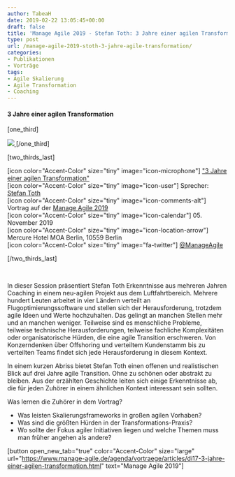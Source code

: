 ```yaml
---
author: TabeaH
date: 2019-02-22 13:05:45+00:00
draft: false
title: 'Manage Agile 2019 - Stefan Toth: 3 Jahre einer agilen Transformation'
type: post
url: /manage-agile-2019-stoth-3-jahre-agile-transformation/
categories:
- Publikationen
- Vorträge
tags:
- Agile Skalierung
- Agile Transformation
- Coaching
---
```





#### 3 Jahre einer agilen Transformation





[one_third]




[![](https://www.embarc.de/wp-content/uploads/2019/09/Manage-Agile_Logo.png)
](https://www.embarc.de/wp-content/uploads/2019/09/Manage-Agile_Logo.png)[/one_third]




[two_thirds_last]




[icon color="Accent-Color" size="tiny" image="icon-microphone"] ["3 Jahre einer agilen Transformation"](https://www.manage-agile.de/agenda/vortraege/articles/di17-3-jahre-einer-agilen-transformation.html)  
[icon color="Accent-Color" size="tiny" image="icon-user"] Sprecher: [Stefan Toth](https://www.embarc.de/stefan-toth)  
[icon color="Accent-Color" size="tiny" image="icon-comments-alt"] Vortrag auf der [Manage Agile 2019](https://www.manage-agile.de/)  
[icon color="Accent-Color" size="tiny" image="icon-calendar"] 05. November 2019  
[icon color="Accent-Color" size="tiny" image="icon-location-arrow"] Mercure Hotel MOA Berlin, 10559 Berlin   
[icon color="Accent-Color" size="tiny" image="fa-twitter"] [@ManageAgile](https://twitter.com/ManageAgile)




[/two_thirds_last]





 





In dieser Session präsentiert Stefan Toth Erkenntnisse aus mehreren Jahren Coaching in einem neu-agilen Projekt aus dem Luftfahrtbereich. Mehrere hundert Leuten arbeitet in vier Ländern verteilt an Flugoptimierungssoftware und stellen sich der Herausforderung, trotzdem agile Ideen und Werte hochzuhalten. Das gelingt an manchen Stellen mehr und an manchen weniger. Teilweise sind es menschliche Probleme, teilweise technische Herausforderungen, teilweise fachliche Komplexitäten oder organisatorische Hürden, die eine agile Transition erschweren. Von Konzerndenken über Offshoring und verteiltem Kundenstamm bis zu verteilten Teams findet sich jede Herausforderung in diesem Kontext.




In einem kurzen Abriss bietet Stefan Toth einen offenen und realistischen Blick auf drei Jahre agile Transition. Ohne zu schönen oder abstrakt zu bleiben. Aus der erzählten Geschichte leiten sich einige Erkenntnisse ab, die für jeden Zuhörer in einem ähnlichen Kontext interessant sein sollten.




Was lernen die Zuhörer in dem Vortrag?





  * Was leisten Skalierungsframeworks in großen agilen Vorhaben?
  * Was sind die größten Hürden in der Transformations-Praxis?
  * Wo sollte der Fokus agiler Initiativen liegen und welche Themen muss man früher angehen als andere?



[button open_new_tab="true" color="Accent-Color" size="large" url="https://www.manage-agile.de/agenda/vortraege/articles/di17-3-jahre-einer-agilen-transformation.html" text="Manage Agile 2019"]
